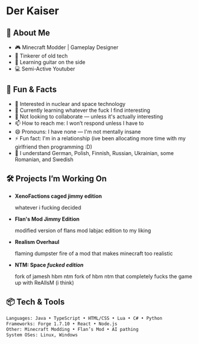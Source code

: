 # Der Kaiser

## 🚀 About Me
- 🎮 Minecraft Modder | Gameplay Designer  
- 🔧 Tinkerer of old tech  
- 🎸 Learning guitar on the side
- 💻 Semi-Active Youtuber

## 🤘 Fun & Facts
- 👀 Interested in nuclear and space technology  
- 🌱 Currently learning whatever the fuck I find interesting  
- 💞️ Not looking to collaborate — unless it's actually interesting  
- 📫 How to reach me: I won’t respond unless I have to  
- 😄 Pronouns: I have none — I'm not mentally insane  
- ⚡ Fun fact: I'm in a relationship  (ive been allocating more time with my girlfriend then programming :D)
- 🧠 I understand German, Polish, Finnish, Russian, Ukrainian, some Romanian, and Swedish

## 🛠 Projects I’m Working On

- **XenoFactions caged jimmy edition**
  
    whatever i fucking decided

- **Flan's Mod Jimmy Edition**
  
    modified version of flans mod labjac edition to my liking

- **Realism Overhaul**

    flaming dumpster fire of a mod that makes minecraft too realistic
  
- **NTM: Space *fucked edition***

  fork of jamesh hbm ntm fork of hbm ntm that completely fucks the game up with ReAlIsM (i think)
  
## 📦 Tech & Tools
```bash
Languages: Java • TypeScript • HTML/CSS • Lua • C# • Python  
Frameworks: Forge 1.7.10 • React • Node.js    
Other: Minecraft Modding • Flan’s Mod • AI pathing 
System OSes: Linux, Windows
